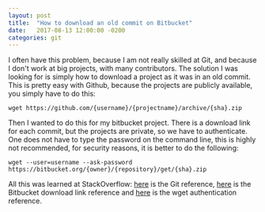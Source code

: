 ```yaml
---
layout: post
title:  "How to download an old commit on Bitbucket"
date:   2017-08-13 12:00:00 -0200
categories: git
---
```


I often have this problem, because I am not really skilled at Git, and because
I don't work at big projects, with many contributors. The solution I was looking
for is simply how to download a project as it was in an old commit.
This is pretty easy with Github, because the projects are publicly available, you
simply have to do this:


    wget https://github.com/{username}/{projectname}/archive/{sha}.zip



Then I wanted to do this for my bitbucket project.
There is a download link for each commit, but the projects are private, so we
have to authenticate. One does not have to type the password on
the command line, this is highly not recommended, for security reasons,
it is better to do the following:


    wget --user=username --ask-password https://bitbucket.org/{owner}/{repository}/get/{sha}.zip



All this was learned at StackOverflow: <a href="https://stackoverflow.com/questions/13636559/how-to-download-zip-from-github-for-a-particular-commit-sha">here</a> is the Git reference,
<a href="https://stackoverflow.com/questions/14528344/how-to-access-full-source-of-old-commit-in-bitbucket">
here</a> is the Bitbucket download link reference and
<a href="https://stackoverflow.com/questions/21236004/download-from-bitbucket-authorization-failed">
here</a> is the wget authentication reference.
